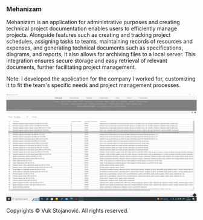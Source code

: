 ### Mehanizam

Mehanizam is an application for administrative purposes and creating technical project documentation enables users to efficiently manage projects. Alongside features such as creating and tracking project schedules, assigning tasks to teams, maintaining records of resources and expenses, and generating technical documents such as specifications, diagrams, and reports, it also allows for archiving files to a local server. This integration ensures secure storage and easy retrieval of relevant documents, further facilitating project management.

Note: I developed the application for the company I worked for, customizing it to fit the team's specific needs and project management processes.

![App Image](https://github.com/vukstojanovic1987/Mehanizam/blob/master/Screenshot.png)

Copyrights © Vuk Stojanović. All rights reserved.
